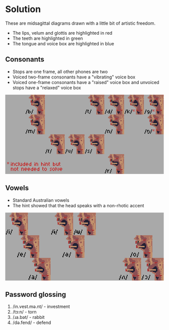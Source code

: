 # Solution

These are midsagittal diagrams drawn with a little bit of artistic freedom. 

- The lips, velum and glottis are highlighted in red 
- The teeth are highlighted in green 
- The tongue and voice box are highlighted in blue

## Consonants
- Stops are one frame, all other phones are two
- Voiced two-frame consonants have a "vibrating" voice box
- Voiced one-frame consonants have a "raised" voice box and unvoiced stops have a "relaxed" voice box

![](./ipa-table.png)

## Vowels
- Standard Australian vowels
- The hint showed that the head speaks with a non-rhotic accent
  
![](./ipa-table-vowels.png)
  
## Password glossing

1. /in.vest.mə.nt/ - investment
2. /tɔ:n/ - torn
3. /ɹa.bət/ - rabbit
4. /də.fend/ - defend
